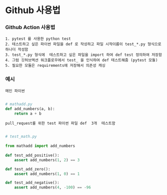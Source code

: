 # Github 사용법
### Github Action 사용법 
	
	1. pytest 를 사용한 python test
    2. 테스트하고 싶은 파이썬 파일을 def 로 작성하고 파일 시작이름이 test_*.py 형식으로 하나더 작성함
    3. test_*.py 형식에  테스트하고 싶은 파일을 import 하여 def test 정의하여 저장함 
    4. 그럼 깃허브액션 워크플로우에서 test_ 을 인식하여 def 테스트해줌 (pytest 모듈)
    5. 필요한 모듈은 requirements에 저장해서 의존성 캐싱

### 예시
    
    메인 파이썬

```python

# mathadd.py
def add_numbers(a, b):
    return a + b
```
    
    pull_request를 위한 test 파이썬 파일 def  3개  테스트함 
    
```python

# test_math.py
    
from mathadd import add_numbers
    
def test_add_positive():
    assert add_numbers(1, 2) == 3

def test_add_zero():
    assert add_numbers(1, 0) == 1

def test_add_negative():
    assert add_numbers(4, -100) == -96

```
